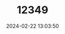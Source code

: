 ---
title: "12349"
category: "Lophuromys cinereus"
draft: false
date: 2024-02-22 13:03:50
languages:
  English: ["Gray Brush-furred Rat"]
---